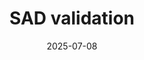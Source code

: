 ---
template: participate-link
date: 2025-07-08
title: SAD validation
featuredImage: /assets/flyers/SAD_Validation_updated.jpg
pdf: "SAD_Validation_updated"
---